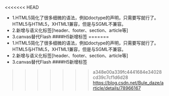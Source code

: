 <<<<<<< HEAD
+ 1.HTML5简化了很多细微的语法，例如doctype的声明，只需要写<!doctype html>就行了。HTML5与HTML5，XHTML1兼容，但是与SGML不兼容。
+ 2.新增与语义化标签[header、footer、section、article等]
+ 3.canvas替代Flash
####H5新增标签
=======
+ 1.HTML5简化了很多细微的语法，例如doctype的声明，只需要写<!doctype html>就行了。HTML5与HTML5，XHTML1兼容，但是与SGML不兼容。
+ 2.新增与语义化标签[header、footer、section、article等]
+ 3.canvas替代Flash
####H5新增标签
>>>>>>> a348e00a339fc4441684e34028cd39c7cf1d6d28
> https://blog.csdn.net/Bule_daze/article/details/78966167 